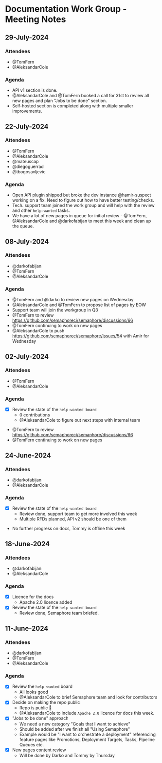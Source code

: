 # Documentation Work Group - Meeting Notes

## 29-July-2024

### Attendees

- @TomFern 
- @AleksandarCole

### Agenda
- API v1 section is done.
- @AleksandarCole and @TomFern booked a call for 31st to review all new pages and plan "Jobs to be done" section.
- Self-hosted section is completed along with multiple smaller improvements. 

## 22-July-2024

### Attendees

- @TomFern 
- @AleksandarCole
- @mateuscap
- @diegoguerrad
- @tbogosavljevic 

### Agenda
- Open API plugin shipped but broke the dev instance @hamir-suspect working on a fix. Need to figure out how to have better testing/checks.
- Tech. support team joined the work group and will help with the review and other `help-wanted` tasks.
- We have a lot of new pages in queue for initial review - @TomFern, @AleksandarCole and @darkofabijan to meet this week and clean up the queue.

## 08-July-2024

### Attendees

- @darkofabijan
- @TomFern 
- @AleksandarCole

### Agenda
- @TomFern and @darko to review new pages on Wednesday
- @AleksandarCole and @TomFern to propose list of pages by EOW
- Support team will join the workgroup in Q3
- @TomFern to review https://github.com/semaphoreci/semaphore/discussions/66
- @TomFern continuing to work on new pages
- @AleksandarCole to push https://github.com/semaphoreci/semaphore/issues/54 with Amir for Wednesday

## 02-July-2024

### Attendees

- @TomFern 
- @AleksandarCole

### Agenda
- [x] Review the state of the `help-wanted board`
  - 0 contributions
  - @AleksandarCole to figure out next steps with internal team
- @TomFern to review https://github.com/semaphoreci/semaphore/discussions/66
- @TomFern continuing to work on new pages

## 24-June-2024

### Attendees

- @darkofabijan 
- @AleksandarCole

### Agenda

- [x] Review the state of the `help-wanted board`
  - Review done, support team to get more involved this week
  - Multiple RFDs planned, API v2 should be one of them
- No further progress on docs, Tommy is offline this week  

## 18-June-2024

### Attendees

- @darkofabijan 
- @AleksandarCole

### Agenda

- [x] Licence for the docs
  - Apache 2.0 licence added 
- [x] Review the state of the `help-wanted board`
  - Review done, Semaphore team briefed.

## 11-June-2024

### Attendees

- @darkofabijan 
- @TomFern 
- @AleksandarCole

### Agenda

- [x] Review the `help wanted` board
  - All looks good
  - @AleksandarCole to brief Semaphore team and look for contributors
- [x] Decide on making the repo public
  - Repo is public 🎉
  - @AleksandarCole to include `Apache 2.0` licence for docs this week.
- [x] "Jobs to be done" approach
  - We need a new category "Goals that I want to achieve"
  - Should be added after we finish all "Using Semaphore"
  - Example would be "I want to orchestrate a deployment" referencing feature pages like Promotions, Deployment Targets, Tasks, Pipeline Queues etc.
- [x] New pages content review
  - Will be done by Darko and Tommy by Thursday
